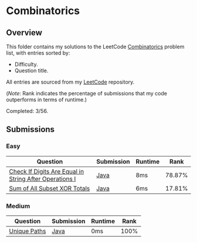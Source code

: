 # Combinatorics

## Overview
This folder contains my solutions to the LeetCode [Combinatorics](https://leetcode.com/problem-list/combinatorics/) problem list,
with entries sorted by:
- Difficulty.
- Question title.

All entries are sourced from my [LeetCode](https://github.com/shumarb/leetcode) repository.

(*Note*: Rank indicates the percentage of submissions that my code outperforms in terms of runtime.)

Completed: 3/56.

## Submissions
### Easy
| Question                                                                                                                                                    | Submission                                                                                                             | Runtime | Rank   |
|-------------------------------------------------------------------------------------------------------------------------------------------------------------|------------------------------------------------------------------------------------------------------------------------|---------|--------|
| [Check If Digits Are Equal in String After Operations I](https://leetcode.com/problems/check-if-digits-are-equal-in-string-after-operations-i/description/) | [Java](https://github.com/shumarb/leetcode/blob/main/submissions/CheckIfDigitsAreEqualInStringAfterOperationsOne.java) | 8ms     | 78.87% |
| [Sum of All Subset XOR Totals](https://leetcode.com/problems/sum-of-all-subset-xor-totals/description/)                                                     | [Java](https://github.com/shumarb/leetcode/blob/main/submissions/SumOfAllSubsetXorTotals.java)                         | 6ms     | 17.81% |

### Medium
| Question                                                                | Submission                                                                                                                 | Runtime | Rank |
|-------------------------------------------------------------------------|----------------------------------------------------------------------------------------------------------------------------|---------|------|
| [Unique Paths](https://leetcode.com/problems/unique-paths/description/) | [Java](https://github.com/shumarb/leetcode/blob/main/submissions/UniquePaths.java)                                         | 0ms     | 100% |

